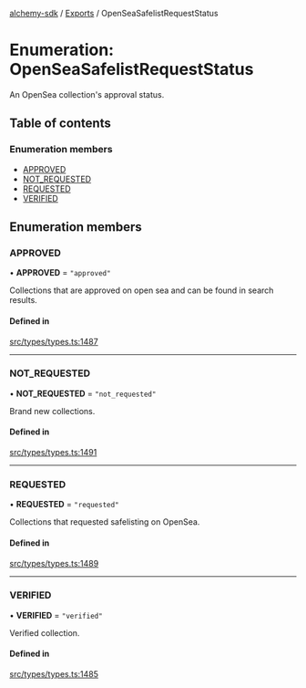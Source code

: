 [alchemy-sdk](../README.md) / [Exports](../modules.md) / OpenSeaSafelistRequestStatus

# Enumeration: OpenSeaSafelistRequestStatus

An OpenSea collection's approval status.

## Table of contents

### Enumeration members

- [APPROVED](OpenSeaSafelistRequestStatus.md#approved)
- [NOT\_REQUESTED](OpenSeaSafelistRequestStatus.md#not_requested)
- [REQUESTED](OpenSeaSafelistRequestStatus.md#requested)
- [VERIFIED](OpenSeaSafelistRequestStatus.md#verified)

## Enumeration members

### APPROVED

• **APPROVED** = `"approved"`

Collections that are approved on open sea and can be found in search results.

#### Defined in

[src/types/types.ts:1487](https://github.com/alchemyplatform/alchemy-sdk-js/blob/c023713/src/types/types.ts#L1487)

___

### NOT\_REQUESTED

• **NOT\_REQUESTED** = `"not_requested"`

Brand new collections.

#### Defined in

[src/types/types.ts:1491](https://github.com/alchemyplatform/alchemy-sdk-js/blob/c023713/src/types/types.ts#L1491)

___

### REQUESTED

• **REQUESTED** = `"requested"`

Collections that requested safelisting on OpenSea.

#### Defined in

[src/types/types.ts:1489](https://github.com/alchemyplatform/alchemy-sdk-js/blob/c023713/src/types/types.ts#L1489)

___

### VERIFIED

• **VERIFIED** = `"verified"`

Verified collection.

#### Defined in

[src/types/types.ts:1485](https://github.com/alchemyplatform/alchemy-sdk-js/blob/c023713/src/types/types.ts#L1485)
